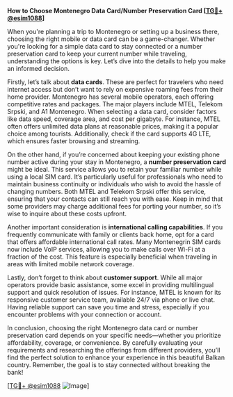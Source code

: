 **How to Choose Montenegro Data Card/Number Preservation Card [[TG💪+ @esim1088](https://t.me/s/esim1088)]**

When you're planning a trip to Montenegro or setting up a business there, choosing the right mobile or data card can be a game-changer. Whether you're looking for a simple data card to stay connected or a number preservation card to keep your current number while traveling, understanding the options is key. Let’s dive into the details to help you make an informed decision.

Firstly, let’s talk about **data cards**. These are perfect for travelers who need internet access but don’t want to rely on expensive roaming fees from their home provider. Montenegro has several mobile operators, each offering competitive rates and packages. The major players include MTEL, Telekom Srpski, and A1 Montenegro. When selecting a data card, consider factors like data speed, coverage area, and cost per gigabyte. For instance, MTEL often offers unlimited data plans at reasonable prices, making it a popular choice among tourists. Additionally, check if the card supports 4G LTE, which ensures faster browsing and streaming.

On the other hand, if you’re concerned about keeping your existing phone number active during your stay in Montenegro, a **number preservation card** might be ideal. This service allows you to retain your familiar number while using a local SIM card. It’s particularly useful for professionals who need to maintain business continuity or individuals who wish to avoid the hassle of changing numbers. Both MTEL and Telekom Srpski offer this service, ensuring that your contacts can still reach you with ease. Keep in mind that some providers may charge additional fees for porting your number, so it’s wise to inquire about these costs upfront.

Another important consideration is **international calling capabilities**. If you frequently communicate with family or clients back home, opt for a card that offers affordable international call rates. Many Montenegrin SIM cards now include VoIP services, allowing you to make calls over Wi-Fi at a fraction of the cost. This feature is especially beneficial when traveling in areas with limited mobile network coverage.

Lastly, don’t forget to think about **customer support**. While all major operators provide basic assistance, some excel in providing multilingual support and quick resolution of issues. For instance, MTEL is known for its responsive customer service team, available 24/7 via phone or live chat. Having reliable support can save you time and stress, especially if you encounter problems with your connection or account.

In conclusion, choosing the right Montenegro data card or number preservation card depends on your specific needs—whether you prioritize affordability, coverage, or convenience. By carefully evaluating your requirements and researching the offerings from different providers, you’ll find the perfect solution to enhance your experience in this beautiful Balkan country. Remember, the goal is to stay connected without breaking the bank!

[[TG💪+ @esim1088](https://t.me/s/esim1088) ![Image](https://i.postimg.cc/Y0z9fWf4/image.png)]